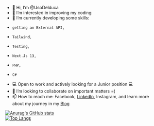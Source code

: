 - 👋 Hi, I’m @UsoDelduca
- 👀 I’m interested in improving my coding
- 🌱 I’m currently developing some skills:
-     getting an External API,
-     Tailwind,
-     Testing,
-     Next.Js 13,
-     PHP,
-     C#
- :computer: Open to work and actively looking for a Junior position :computer:
- 💞️ I’m looking to collaborate on important matters =)
- 📫 How to reach me: Facebook, [LinkedIn](url), Instagram, and learn more about my journey in my [Blog](https://usodelduca.github.io/index.html)

[![Anurag's GitHub stats](https://github-readme-stats.vercel.app/api?username=UsoDelduca&theme=transparent)](https://github.com/UsoDelduca/github-readme-stats)  
[![Top Langs](https://github-readme-stats.vercel.app/api/top-langs/?username=UsoDelduca&theme=transparent&layout=donut)](https://github.com/UsoDelduca/github-readme-stats)

<!---
UsoDelduca/UsoDelduca is a ✨ special ✨ repository because its `README.md` (this file) appears on your GitHub profile.
You can click the Preview link to take a look at your changes.
--->
